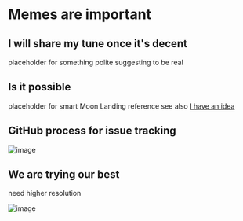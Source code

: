 # Memes are important

## I will share my tune once it's decent

placeholder for something polite suggesting to be real

## Is it possible

placeholder for smart Moon Landing reference see also [I have an idea](I-have-an-idea)

## GitHub process for issue tracking

![image](https://user-images.githubusercontent.com/48498823/225400565-b02a8790-911a-43e0-93a7-294e123bc088.png)

## We are trying our best

need higher resolution

![image](https://github.com/rusefi/rusefi/assets/48498823/08880558-f9e2-4c51-8d8d-2f5c627481a6)
